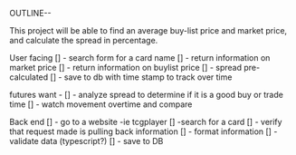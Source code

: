 OUTLINE--

This project will be able to find an average buy-list price and market price, and calculate the spread in percentage.

User facing
[] - search form for a card name
[] - return information on market price
[] - return information on buylist price
[] - spread pre-calculated
[] - save to db with time stamp to track over time

futures want -
[] - analyze spread to determine if it is a good buy or trade time
[] - watch movement overtime and compare

Back end
[] - go to a website
    -ie tcgplayer
[]  -search for a card
[] - verify that request made is pulling back information
[] - format information
[] - validate data (typescript?)
[] - save to DB